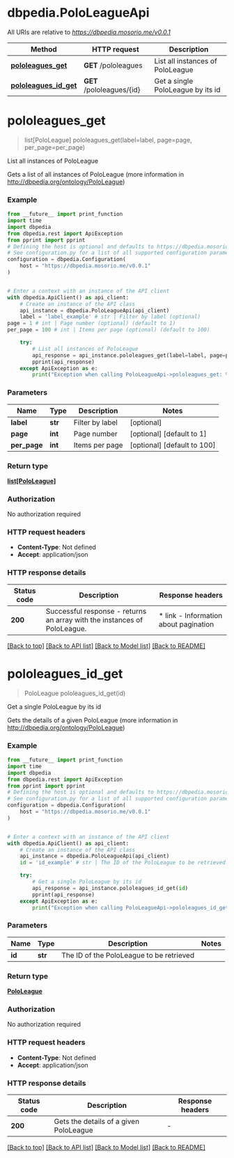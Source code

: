 # dbpedia.PoloLeagueApi

All URIs are relative to *https://dbpedia.mosorio.me/v0.0.1*

Method | HTTP request | Description
------------- | ------------- | -------------
[**pololeagues_get**](PoloLeagueApi.md#pololeagues_get) | **GET** /pololeagues | List all instances of PoloLeague
[**pololeagues_id_get**](PoloLeagueApi.md#pololeagues_id_get) | **GET** /pololeagues/{id} | Get a single PoloLeague by its id


# **pololeagues_get**
> list[PoloLeague] pololeagues_get(label=label, page=page, per_page=per_page)

List all instances of PoloLeague

Gets a list of all instances of PoloLeague (more information in http://dbpedia.org/ontology/PoloLeague)

### Example

```python
from __future__ import print_function
import time
import dbpedia
from dbpedia.rest import ApiException
from pprint import pprint
# Defining the host is optional and defaults to https://dbpedia.mosorio.me/v0.0.1
# See configuration.py for a list of all supported configuration parameters.
configuration = dbpedia.Configuration(
    host = "https://dbpedia.mosorio.me/v0.0.1"
)


# Enter a context with an instance of the API client
with dbpedia.ApiClient() as api_client:
    # Create an instance of the API class
    api_instance = dbpedia.PoloLeagueApi(api_client)
    label = 'label_example' # str | Filter by label (optional)
page = 1 # int | Page number (optional) (default to 1)
per_page = 100 # int | Items per page (optional) (default to 100)

    try:
        # List all instances of PoloLeague
        api_response = api_instance.pololeagues_get(label=label, page=page, per_page=per_page)
        pprint(api_response)
    except ApiException as e:
        print("Exception when calling PoloLeagueApi->pololeagues_get: %s\n" % e)
```

### Parameters

Name | Type | Description  | Notes
------------- | ------------- | ------------- | -------------
 **label** | **str**| Filter by label | [optional] 
 **page** | **int**| Page number | [optional] [default to 1]
 **per_page** | **int**| Items per page | [optional] [default to 100]

### Return type

[**list[PoloLeague]**](PoloLeague.md)

### Authorization

No authorization required

### HTTP request headers

 - **Content-Type**: Not defined
 - **Accept**: application/json

### HTTP response details
| Status code | Description | Response headers |
|-------------|-------------|------------------|
**200** | Successful response - returns an array with the instances of PoloLeague. |  * link - Information about pagination <br>  |

[[Back to top]](#) [[Back to API list]](../README.md#documentation-for-api-endpoints) [[Back to Model list]](../README.md#documentation-for-models) [[Back to README]](../README.md)

# **pololeagues_id_get**
> PoloLeague pololeagues_id_get(id)

Get a single PoloLeague by its id

Gets the details of a given PoloLeague (more information in http://dbpedia.org/ontology/PoloLeague)

### Example

```python
from __future__ import print_function
import time
import dbpedia
from dbpedia.rest import ApiException
from pprint import pprint
# Defining the host is optional and defaults to https://dbpedia.mosorio.me/v0.0.1
# See configuration.py for a list of all supported configuration parameters.
configuration = dbpedia.Configuration(
    host = "https://dbpedia.mosorio.me/v0.0.1"
)


# Enter a context with an instance of the API client
with dbpedia.ApiClient() as api_client:
    # Create an instance of the API class
    api_instance = dbpedia.PoloLeagueApi(api_client)
    id = 'id_example' # str | The ID of the PoloLeague to be retrieved

    try:
        # Get a single PoloLeague by its id
        api_response = api_instance.pololeagues_id_get(id)
        pprint(api_response)
    except ApiException as e:
        print("Exception when calling PoloLeagueApi->pololeagues_id_get: %s\n" % e)
```

### Parameters

Name | Type | Description  | Notes
------------- | ------------- | ------------- | -------------
 **id** | **str**| The ID of the PoloLeague to be retrieved | 

### Return type

[**PoloLeague**](PoloLeague.md)

### Authorization

No authorization required

### HTTP request headers

 - **Content-Type**: Not defined
 - **Accept**: application/json

### HTTP response details
| Status code | Description | Response headers |
|-------------|-------------|------------------|
**200** | Gets the details of a given PoloLeague |  -  |

[[Back to top]](#) [[Back to API list]](../README.md#documentation-for-api-endpoints) [[Back to Model list]](../README.md#documentation-for-models) [[Back to README]](../README.md)

